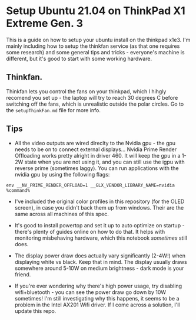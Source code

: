 # Setup Ubuntu 21.04 on ThinkPad X1 Extreme Gen. 3

This is a guide on how to setup your ubuntu install on the thinkpad x1e3. I'm mainly including how to setup the thinkfan service (as that one requires some research) and some general tips and tricks - everyone's machine is different, but it's good to start with some working hardware. 

## Thinkfan. 

Thinkfan lets you control the fans on your thinkpad, which I hihgly recomend you set up - the laptop will try to reach 30 degrees C before switching off the fans, which is unrealistic outside the polar circles. Go to the `setupThinkFan.md` file for more info.

## Tips

* All the video outputs are wired direclty to the Nvidia gpu - the gpu needs to be on to connect external displays... Nvidia Prime Render Offloading works pretty alright in driver 460. It will keep the gpu in a 1-2W state when you are not using it, and you can still use the igpu with reverse prime (sometimes laggy). You can run applications with the nvidia gpu by using the following flags:

```
env __NV_PRIME_RENDER_OFFLOAD=1 __GLX_VENDOR_LIBRARY_NAME=nvidia %command%
```

* I've included the original color profiles in this repository (for the OLED screen), in case you didn't back them up from windows. Their are the same across all machines of this spec.

* It's good to install powertop and set it up to auto optimize on startup - there's plenty of guides online on how to do that. It helps with monitoring misbehaving hardware, which this notebook _sometimes_ still does. 

* The display power draw does actually vary significantly (2-4W!) when displaying white vs black. Keep that in mind. The display usually draws somewhere around 5-10W on medium brightness - dark mode is your friend.

* If you're ever wondering why there's high power usage, try disabling wifi+bluetooth - you can see the power draw go down by 10W sometimes! I'm still investigating why this happens, it seems to be a problem in the Intel AX201 Wifi driver. If I come across a solution, I'll update this repo.
